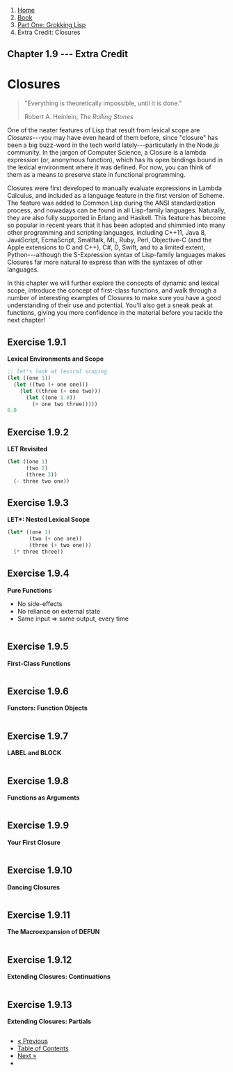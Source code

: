 <ol class="breadcrumb">
  <li><a href="/">Home</a></li>
  <li><a href="/book/">Book</a></li>
  <li><a href="/book/1-0-0-overview/">Part One: Grokking Lisp</a></li>
  <li class="active">Extra Credit: Closures</li>
</ol>

## Chapter 1.9 --- Extra Credit

# Closures

> "Everything is theoretically impossible, until it is done."
> <footer>Robert A. Heinlein, <em>The Rolling Stones</em></footer>

One of the neater features of Lisp that result from lexical scope are *Closures*---you may have even heard of them before, since "closure" has been a big buzz-word in the tech world lately---particularly in the Node.js community.  In the jargon of Computer Science, a Closure is a lambda expression (or, anonymous function), which has its open bindings bound in the lexical environment where it was defined.  For now, you can think of them as a means to preserve state in functional programming.

Closures were first developed to manually evaluate expressions in Lambda Calculus, and included as a language feature in the first version of Scheme. The feature was added to Common Lisp during the ANSI standardization process, and nowadays can be found in all Lisp-family languages.  Naturally, they are also fully supported in Erlang and Haskell.  This feature has become so popular in recent years that it has been adopted and shimmied into many other programming and scripting languages, including C++11, Java 8, JavaScript, EcmaScript, Smalltalk, ML, Ruby, Perl, Objective-C (and the Apple extensions to C and C++), C#, D, Swift, and to a limited extent, Python---although the S-Expression syntax of Lisp-family languages makes Closures far more natural to express than with the syntaxes of other languages.

In this chapter we will further explore the concepts of dynamic and lexical scope, introduce the concept of first-class functions, and walk through a number of interesting examples of Closures to make sure you have a good understanding of their use and potential.  You'll also get a sneak peak at functions, giving you more confidence in the material before you tackle the next chapter!

## Exercise 1.9.1

**Lexical Environments and Scope**

```lisp
;; let's look at lexical scoping
(let ((one 1))
  (let ((two (+ one one)))
    (let ((three (+ one two)))
      (let ((one 1.0))
        (+ one two three)))))
6.0
```

## Exercise 1.9.2

**LET Revisited**

```lisp
(let ((one 1)
      (two 2)
      (three 3))
  (- three two one))

```

## Exercise 1.9.3

**LET\*: Nested Lexical Scope**

```lisp
(let* ((one 1)
       (two (+ one one))
       (three (+ two one)))
  (* three three))
```

## Exercise 1.9.4

**Pure Functions**

* No side-effects
* No reliance on external state
* Same input => same output, every time

```lisp

```

## Exercise 1.9.5

**First-Class Functions**

```lisp

```

## Exercise 1.9.6

**Functors: Function Objects**

```lisp

```

## Exercise 1.9.7

**LABEL and BLOCK**

```lisp

```

## Exercise 1.9.8

**Functions as Arguments**

```lisp

```

## Exercise 1.9.9

**Your First Closure**

```lisp

```

## Exercise 1.9.10

**Dancing Closures**

```lisp

```

## Exercise 1.9.11

**The Macroexpansion of DEFUN**

```lisp

```

## Exercise 1.9.12

**Extending Closures: Continuations**

```lisp

```

## Exercise 1.9.13

**Extending Closures: Partials**

```lisp

```

<ul class="pager">
  <li class="previous"><a href="/book/1-08-0-variables/">&laquo; Previous</a></li>
  <li><a href="/book/">Table of Contents</a></li>
  <li class="next"><a href="/book/1-10-0-functions/">Next &raquo;</a><li>
</ul>
